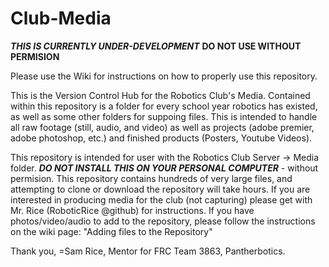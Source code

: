 # Club-Media

***THIS IS CURRENTLY UNDER-DEVELOPMENT***
**DO NOT USE WITHOUT PERMISION**

Please use the Wiki for instructions on how to properly use this repository.

This is the Version Control Hub for the Robotics Club's Media. Contained within this repository is a folder for every school year robotics has existed, as well as some other folders for suppoing files. This is intended to handle all raw footage (still, audio, and video) as well as projects (adobe premier, adobe photoshop, etc.) and finished products (Posters, Youtube Videos).

This repository is intended for user with the Robotics Club Server -> Media folder.
***DO _NOT_ INSTALL THIS ON YOUR PERSONAL COMPUTER*** - without permision. This repository contains hundreds of very large files, and attempting to clone or download the repository will take hours. If you are interested in producing media for the club (not capturing) please get with Mr. Rice (RoboticRice @github) for instructions. If you have photos/video/audio to add to the repository, please follow the instructions on the wiki page: "Adding files to the Repository"

Thank you,
=Sam Rice, Mentor for FRC Team 3863, Pantherbotics.

